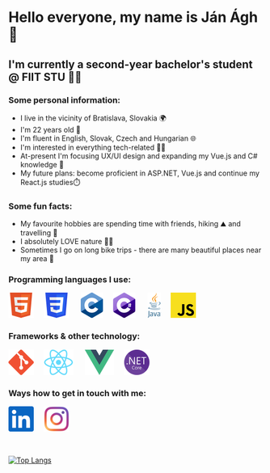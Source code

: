 # Hello everyone, my name is Ján Ágh 🤙

## I'm currently a second-year bachelor's student @ FIIT STU 👨‍💻


### Some personal information:
- I live in the vicinity of Bratislava, Slovakia 🌍
- I'm 22 years old 👷 
- I'm fluent in English, Slovak, Czech and Hungarian 🌐
- I'm interested in everything tech-related 👌🏻
- At-present I'm focusing UX/UI design and expanding my Vue.js and C# knowledge 🧠
- My future plans: become proficient in ASP.NET, Vue.js and continue my React.js studies⏱️

### Some fun facts:
- My favourite hobbies are spending time with friends, hiking ⛰ and travelling 🚀
- I absolutely LOVE nature 🌲🌳
- Sometimes I go on long bike trips - there are many beautiful places near my area 💫

### Programming languages I use:
![](images/rsz_html.png)&nbsp;&nbsp;&nbsp;&nbsp;&nbsp;![](images/rsz_css.png)&nbsp;&nbsp;&nbsp;&nbsp;&nbsp;
![](images/rsz_c.png)&nbsp;&nbsp;&nbsp;&nbsp;&nbsp;![](images/rsz_c%23.png)&nbsp;&nbsp;&nbsp;&nbsp;&nbsp;
![](images/rsz_java.png)&nbsp;&nbsp;&nbsp;&nbsp;&nbsp;![](images/rsz_javascript.png)

### Frameworks & other technology:
![](images/rsz_git.png)&nbsp;&nbsp;&nbsp;&nbsp;&nbsp;![](images/rsz_react.png)&nbsp;&nbsp;&nbsp;&nbsp;&nbsp;
![](images/rsz_vue.png)&nbsp;&nbsp;&nbsp;&nbsp;&nbsp;![](images/rsz_net.png)

### Ways how to get in touch with me:
[![](images/linkedin.png)][1]&nbsp;&nbsp;&nbsp;&nbsp;&nbsp;[![](images/instagram-color.png)][2]

<br/>

[![Top Langs](https://github-readme-stats.vercel.app/api/top-langs/?username=JanAgh42&layout=compact&langs_count=6&theme=merko)](https://github.com/JanAgh42)

[1]: https://www.linkedin.com/in/j%C3%A1n-%C3%A1gh-8073b623a/
[2]: https://www.instagram.com/jani.agh42/